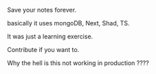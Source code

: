 Save your notes forever. 

basically it uses
mongoDB, Next, Shad, TS.

It was just a learning exercise.

Contribute if you want to.

Why the hell is this not working in production ????


